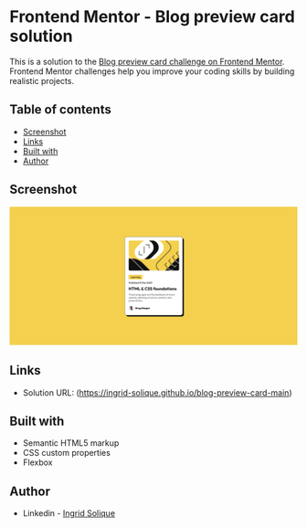 # Frontend Mentor - Blog preview card solution

This is a solution to the [Blog preview card challenge on Frontend Mentor](https://www.frontendmentor.io/challenges/blog-preview-card-ckPaj01IcS). Frontend Mentor challenges help you improve your coding skills by building realistic projects. 

## Table of contents

- [Screenshot](#screenshot)
- [Links](#links)
- [Built with](#built-with)
- [Author](#author)

## Screenshot

![](./assets/images/screenshot.PNG)

## Links

- Solution URL: (https://ingrid-solique.github.io/blog-preview-card-main)

## Built with

- Semantic HTML5 markup
- CSS custom properties
- Flexbox

## Author

- Linkedin - [Ingrid Solique](https://www.linkedin.com/in/ingrid-solique-486024b4/)
